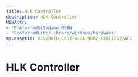 ```yaml
---
title: HLK Controller
description: HLK Controller
MSHAttr:
- 'PreferredSiteName:MSDN'
- 'PreferredLib:/library/windows/hardware'
ms.assetid: 5CC208ED-C613-4881-9BA2-CE8E1F522AFC
---
```


# HLK Controller


 

 






